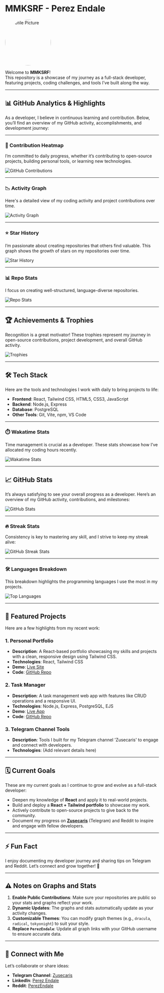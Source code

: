 # MMKSRF - Perez Endale


<img src="https://github.com/user-attachments/assets/579ef8f2-c8b5-4694-84be-fae39aebcd00" alt="Profile Picture" width="150" height="150" style="border-radius: 50%; object-fit: cover; width:150px; height:150px;" />

Welcome to **MMKSRF**!  
This repository is a showcase of my journey as a full-stack developer, featuring projects, coding challenges, and tools I’ve built along the way.

---

## 📊 GitHub Analytics & Highlights  

As a developer, I believe in continuous learning and contribution. Below, you’ll find an overview of my GitHub activity, accomplishments, and development journey:

---

### 🔄 Contribution Heatmap  
I’m committed to daily progress, whether it’s contributing to open-source projects, building personal tools, or learning new technologies.  

![GitHub Contributions](https://github-contributions.vercel.app/api/v1/perez)

---

### 📉 Activity Graph  
Here's a detailed view of my coding activity and project contributions over time.  

![Activity Graph](https://github-readme-activity-graph.vercel.app/graph?username=perez&theme=github)

---

### ⭐ Star History  
I’m passionate about creating repositories that others find valuable. This graph shows the growth of stars on my repositories over time.  

![Star History](https://api.star-history.com/svg?repos=PerezEndale/Repo1,perez/Repo2&type=Timeline)

---

### 📊 Repo Stats  
I focus on creating well-structured, language-diverse repositories.  

![Repo Stats](https://github-profile-summary-cards.vercel.app/api/cards/repos-per-language?username=perez&theme=dracula)

---

## 🏆 Achievements & Trophies  

Recognition is a great motivator! These trophies represent my journey in open-source contributions, project development, and overall GitHub activity.  

![Trophies](https://github-profile-trophy.vercel.app/?username=perez&theme=onestar&no-frame=true)

---

## 🛠️ Tech Stack  

Here are the tools and technologies I work with daily to bring projects to life:  

- **Frontend**: React, Tailwind CSS, HTML5, CSS3, JavaScript  
- **Backend**: Node.js, Express  
- **Database**: PostgreSQL  
- **Other Tools**: Git, Vite, npm, VS Code  

---

### ⏱️ Wakatime Stats  
Time management is crucial as a developer. These stats showcase how I’ve allocated my coding hours recently.  

![Wakatime Stats](https://github-readme-stats.vercel.app/api/wakatime?username=perez&theme=dark)

---

## 📈 GitHub Stats  

It’s always satisfying to see your overall progress as a developer. Here’s an overview of my GitHub activity, contributions, and milestones:  

![GitHub Stats](https://github-readme-stats.vercel.app/api?username=perez&show_icons=true&theme=radical)

---

### 🔥 Streak Stats  

Consistency is key to mastering any skill, and I strive to keep my streak alive:  

![GitHub Streak Stats](https://github-readme-streak-stats.herokuapp.com/?user=perez&theme=highcontrast)

---

### 🛠️ Languages Breakdown  

This breakdown highlights the programming languages I use the most in my projects.  

![Top Languages](https://github-readme-stats.vercel.app/api/top-langs/?username=perez&layout=compact&theme=tokyonight)

---

## 🚀 Featured Projects  

Here are a few highlights from my recent work:  

### 1. **Personal Portfolio**  
- **Description**: A React-based portfolio showcasing my skills and projects with a clean, responsive design using Tailwind CSS.  
- **Technologies**: React, Tailwind CSS  
- **Demo**: [Live Site](#)  
- **Code**: [GitHub Repo](#)  

### 2. **Task Manager**  
- **Description**: A task management web app with features like CRUD operations and a responsive UI.  
- **Technologies**: Node.js, Express, PostgreSQL, EJS  
- **Demo**: [Live App](#)  
- **Code**: [GitHub Repo](#)  

### 3. **Telegram Channel Tools**  
- **Description**: Tools I built for my Telegram channel 'Zusecaris' to engage and connect with developers.  
- **Technologies**: (Add relevant details here)  

---

## 🗓️ Current Goals  

These are my current goals as I continue to grow and evolve as a full-stack developer:  

- Deepen my knowledge of **React** and apply it to real-world projects.  
- Build and deploy a **React + Tailwind portfolio** to showcase my work.  
- Actively contribute to open-source projects to give back to the community.  
- Document my progress on **[Zusecaris](#)** (Telegram) and Reddit to inspire and engage with fellow developers.  

---

## ⚡ Fun Fact  

I enjoy documenting my developer journey and sharing tips on Telegram and Reddit. Let’s connect and grow together! 🚀  

---

## ⚠️ Notes on Graphs and Stats  

1. **Enable Public Contributions**: Make sure your repositories are public so your stats and graphs reflect your work.  
2. **Dynamic Updates**: The graphs and stats automatically update as your activity changes.  
3. **Customizable Themes**: You can modify graph themes (e.g., `dracula`, `radical`, `tokyonight`) to suit your style.  
4. **Replace `PerezEndale`**: Update all graph links with your GitHub username to ensure accurate data.  

---

## 🤝 Connect with Me  

Let’s collaborate or share ideas:  

- **Telegram Channel**: [Zusecaris](#)  
- **LinkedIn**: [Perez Endale](#)  
- **Reddit**: [PerezEndale](#)  
